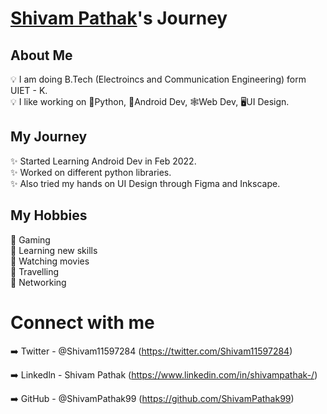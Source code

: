 # [Shivam Pathak](https://github.com/ShivamPathak99)'s Journey

## About Me

💡 I am doing B.Tech (Electroincs and Communication Engineering) form UIET - K. <br>
💡 I like working on 🐍Python,  📱Android Dev,  🕸️Web Dev,  🖥️UI Design. <br>
 
 
## My Journey

✨ Started Learning Android Dev in Feb 2022. <br>
✨ Worked on different python libraries. <br>
✨ Also tried my hands on UI Design through Figma and Inkscape. <br>

## My Hobbies

🎈 Gaming<br>
🎈 Learning new skills <br>
🎈 Watching movies <br>
🎈 Travelling <br>
🎈 Networking <br>


# Connect with me 

➡️ Twitter - @Shivam11597284 (https://twitter.com/Shivam11597284)

➡️ Linkedln - Shivam Pathak (https://www.linkedin.com/in/shivampathak-/)

➡️ GitHub - @ShivamPathak99 (https://github.com/ShivamPathak99)
